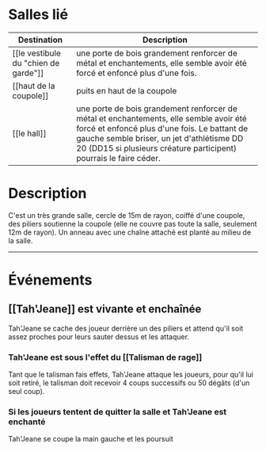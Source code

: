 # Salles lié

| Destination                          | Description                                                                                                                                                                                                                                               |
| ------------------------------------ | --------------------------------------------------------------------------------------------------------------------------------------------------------------------------------------------------------------------------------------------------------- |
| [[le vestibule du "chien de garde"]] | une porte de bois grandement renforcer de métal et enchantements, elle semble avoir été forcé et enfoncé plus d'une fois.                                                                                                                                 |
| [[haut de la coupole]]               | puits en haut de la coupole                                                                                                                                                                                                                               |
| [[le hall]]                          | une porte de bois grandement renforcer de métal et enchantements, elle semble avoir été forcé et enfoncé plus d'une fois. Le battant de gauche semble briser, un jet d'athlétisme DD 20 (DD15 si plusieurs créature participent) pourrais le faire céder. |
# Description
C'est un très grande salle, cercle de 15m de rayon, coiffé d'une coupole, des piliers soutienne la coupole (elle ne couvre pas toute la salle, seulement 12m de rayon). Un anneau avec une chaîne attaché est planté au milieu de la salle.
___
# Événements
## [[Tah'Jeane]] est vivante et enchaînée
Tah'Jeane se cache des joueur derrière un des piliers et attend qu'il soit assez proches pour leurs sauter dessus et les attaquer.
### Tah'Jeane est sous l'effet du [[Talisman de rage]]
Tant que le talisman fais effets, Tah'Jeane attaque les joueurs, pour qu'il lui soit retiré, le talisman doit recevoir 4 coups successifs ou 50 dégâts (d'un seul coup).
### Si les joueurs tentent de quitter la salle et Tah'Jeane est enchanté
Tah'Jeane se coupe la main gauche et les poursuit
